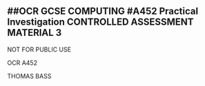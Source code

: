 ##OCR GCSE COMPUTING
#A452 Practical Investigation CONTROLLED ASSESSMENT MATERIAL 3
---
NOT FOR PUBLIC USE

OCR A452

THOMAS BASS
